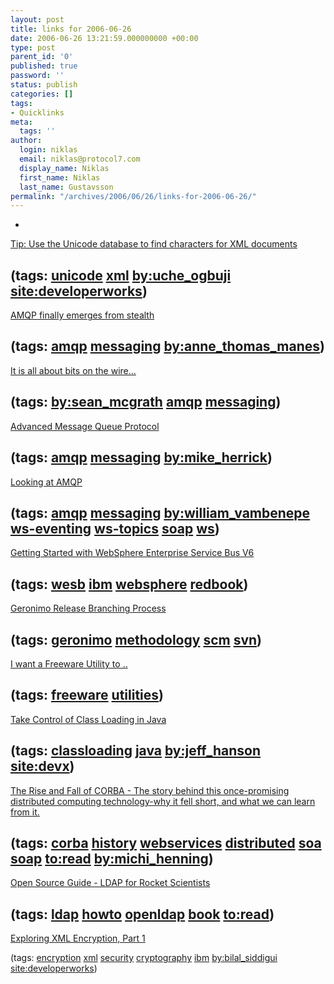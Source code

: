 ```yaml
---
layout: post
title: links for 2006-06-26
date: 2006-06-26 13:21:59.000000000 +00:00
type: post
parent_id: '0'
published: true
password: ''
status: publish
categories: []
tags:
- Quicklinks
meta:
  tags: ''
author:
  login: niklas
  email: niklas@protocol7.com
  display_name: Niklas
  first_name: Niklas
  last_name: Gustavsson
permalink: "/archives/2006/06/26/links-for-2006-06-26/"
---
```

- 
[Tip: Use the Unicode database to find characters for XML documents](http://www-128.ibm.com/developerworks/xml/library/x-tipunidb.html)

(tags: [unicode](http://del.icio.us/protocol7/unicode) [xml](http://del.icio.us/protocol7/xml) [by:uche\_ogbuji](http://del.icio.us/protocol7/by:uche_ogbuji) [site:developerworks](http://del.icio.us/protocol7/site:developerworks))
- 
[AMQP finally emerges from stealth](http://atmanes.blogspot.com/2006/06/amqp-finally-emerges-from-stealth.html)

(tags: [amqp](http://del.icio.us/protocol7/amqp) [messaging](http://del.icio.us/protocol7/messaging) [by:anne\_thomas\_manes](http://del.icio.us/protocol7/by:anne_thomas_manes))
- 
[It is all about bits on the wire...](http://seanmcgrath.blogspot.com/archives/2006_06_18_seanmcgrath_archive.html#115096923958588870)

(tags: [by:sean\_mcgrath](http://del.icio.us/protocol7/by:sean_mcgrath) [amqp](http://del.icio.us/protocol7/amqp) [messaging](http://del.icio.us/protocol7/messaging))
- 
[Advanced Message Queue Protocol](http://fuzzypanic.blogspot.com/2006/06/advanced-message-queue-protocol.html)

(tags: [amqp](http://del.icio.us/protocol7/amqp) [messaging](http://del.icio.us/protocol7/messaging) [by:mike\_herrick](http://del.icio.us/protocol7/by:mike_herrick))
- 
[Looking at AMQP](http://h20325.www2.hp.com/blogs/vambenepe/archive/2006/06/21/1201.html)

(tags: [amqp](http://del.icio.us/protocol7/amqp) [messaging](http://del.icio.us/protocol7/messaging) [by:william\_vambenepe](http://del.icio.us/protocol7/by:william_vambenepe) [ws-eventing](http://del.icio.us/protocol7/ws-eventing) [ws-topics](http://del.icio.us/protocol7/ws-topics) [soap](http://del.icio.us/protocol7/soap) [ws](http://del.icio.us/protocol7/ws))
- 
[Getting Started with WebSphere Enterprise Service Bus V6](http://www.redbooks.ibm.com/abstracts/sg247212.html)

(tags: [wesb](http://del.icio.us/protocol7/wesb) [ibm](http://del.icio.us/protocol7/ibm) [websphere](http://del.icio.us/protocol7/websphere) [redbook](http://del.icio.us/protocol7/redbook))
- 
[Geronimo Release Branching Process](http://cwiki.apache.org/GMOxPMGT/release-branching-process.html)

(tags: [geronimo](http://del.icio.us/protocol7/geronimo) [methodology](http://del.icio.us/protocol7/methodology) [scm](http://del.icio.us/protocol7/scm) [svn](http://del.icio.us/protocol7/svn))
- 
[I want a Freeware Utility to ..](http://www.econsultant.com/i-want-freeware-utilities/)

(tags: [freeware](http://del.icio.us/protocol7/freeware) [utilities](http://del.icio.us/protocol7/utilities))
- 
[Take Control of Class Loading in Java](http://www.devx.com/Java/Article/31614/0/page/1)

(tags: [classloading](http://del.icio.us/protocol7/classloading) [java](http://del.icio.us/protocol7/java) [by:jeff\_hanson](http://del.icio.us/protocol7/by:jeff_hanson) [site:devx](http://del.icio.us/protocol7/site:devx))
- 
[The Rise and Fall of CORBA - The story behind this once-promising distributed computing technology-why it fell short, and what we can learn from it.](http://www.acmqueue.com/modules.php?name=Content&pa=showpage&pid=396)

(tags: [corba](http://del.icio.us/protocol7/corba) [history](http://del.icio.us/protocol7/history) [webservices](http://del.icio.us/protocol7/webservices) [distributed](http://del.icio.us/protocol7/distributed) [soa](http://del.icio.us/protocol7/soa) [soap](http://del.icio.us/protocol7/soap) [to:read](http://del.icio.us/protocol7/to:read) [by:michi\_henning](http://del.icio.us/protocol7/by:michi_henning))
- 
[Open Source Guide - LDAP for Rocket Scientists](http://www.zytrax.com/books/ldap/)

(tags: [ldap](http://del.icio.us/protocol7/ldap) [howto](http://del.icio.us/protocol7/howto) [openldap](http://del.icio.us/protocol7/openldap) [book](http://del.icio.us/protocol7/book) [to:read](http://del.icio.us/protocol7/to:read))
- 
[Exploring XML Encryption, Part 1](http://www-128.ibm.com/developerworks/xml/library/x-encrypt/)

(tags: [encryption](http://del.icio.us/protocol7/encryption) [xml](http://del.icio.us/protocol7/xml) [security](http://del.icio.us/protocol7/security) [cryptography](http://del.icio.us/protocol7/cryptography) [ibm](http://del.icio.us/protocol7/ibm) [by:bilal\_siddigui](http://del.icio.us/protocol7/by:bilal_siddigui) [site:developerworks](http://del.icio.us/protocol7/site:developerworks))
